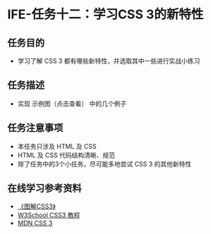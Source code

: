 # IFE-任务十二：学习CSS 3的新特性
## 任务目的

* 学习了解 CSS 3 都有哪些新特性，并选取其中一些进行实战小练习

## 任务描述

* 实现 示例图（点击查看） 中的几个例子

## 任务注意事项

* 本任务只涉及 HTML 及 CSS
* HTML 及 CSS 代码结构清晰、规范
* 除了任务中的3个小任务，尽可能多地尝试 CSS 3 的其他新特性

## 在线学习参考资料

* [《图解CSS3》](https://book.douban.com/subject/25920727/)
* [W3School CSS3 教程](http://www.w3school.com.cn/css3/index.asp)
* [MDN CSS 3](https://developer.mozilla.org/zh-CN/docs/Web/CSS/CSS3)
